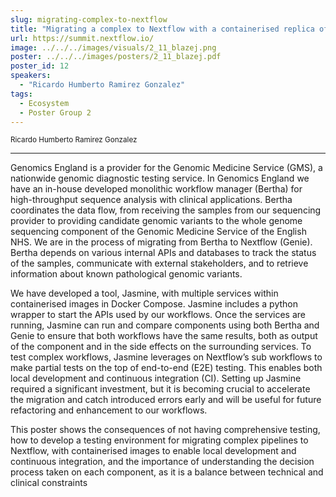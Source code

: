 ```yaml
---
slug: migrating-complex-to-nextflow
title: "Migrating a complex to Nextflow with a containerised replica of the production environment"
url: https://summit.nextflow.io/
image: ../../../images/visuals/2_11_blazej.png
poster: ../../../images/posters/2_11_blazej.pdf
poster_id: 12
speakers:
  - "Ricardo Humberto Ramirez Gonzalez"
tags:
  - Ecosystem
  - Poster Group 2
---
```


<div className="mb-8">
  <small className="typo-small">
    Ricardo Humberto Ramirez Gonzalez
  </small>
</div>

<hr className="border-t border-gray-50 mb-4 opacity-20" />

Genomics England is a provider for the Genomic Medicine Service (GMS), a nationwide genomic diagnostic testing service. In Genomics England we have an in-house developed monolithic workflow manager (Bertha) for high-throughput sequence analysis with clinical applications. Bertha coordinates the data flow, from receiving the samples from our sequencing provider to providing candidate genomic variants to the whole genome sequencing component of the Genomic Medicine Service of the English NHS. We are in the process of migrating from Bertha to Nextflow (Genie). Bertha depends on various internal APIs and databases to track the status of the samples, communicate with external stakeholders, and to retrieve information about known pathological genomic variants. 

We have developed a tool, Jasmine, with multiple services within containerised images in Docker Compose. Jasmine includes a python wrapper to start the APIs used by our workflows. Once the services are running, Jasmine can run and compare components using both Bertha and Genie to ensure that both workflows have the same results, both as output of the component and in the side effects on the surrounding services. To test complex workflows, Jasmine leverages on Nextflow’s sub workflows to make partial tests on the top of end-to-end (E2E) testing. This enables both local development and continuous integration (CI). Setting up Jasmine required a significant investment, but it is becoming crucial to accelerate the migration and catch introduced errors early and will be useful for future refactoring and enhancement to our workflows.

This poster shows  the consequences of not having comprehensive testing, how to develop a testing environment for migrating complex pipelines to Nextflow, with containerised images to enable local development and continuous integration, and the importance of understanding the decision process taken on each component, as it is a balance between technical and clinical constraints